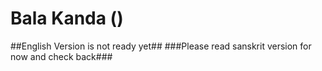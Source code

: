 Bala Kanda ()
=============

##English Version is not ready yet##
###Please read sanskrit version for now and check back###


